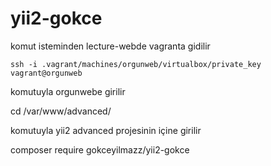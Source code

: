# yii2-gokce

komut isteminden lecture-webde vagranta gidilir

`ssh -i .vagrant/machines/orgunweb/virtualbox/private_key vagrant@orgunweb`

komutuyla orgunwebe girilir

cd /var/www/advanced/

komutuyla yii2 advanced projesinin içine girilir

composer require gokceyilmazz/yii2-gokce




